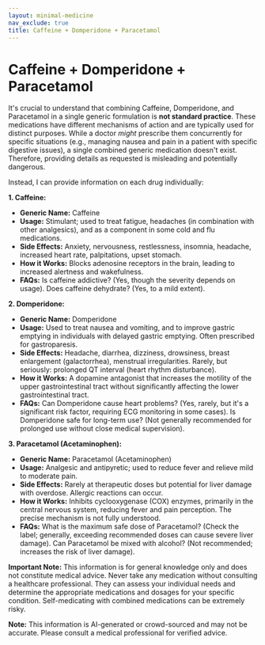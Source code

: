 ```yaml
---
layout: minimal-medicine
nav_exclude: true
title: Caffeine + Domperidone + Paracetamol
---
```


# Caffeine + Domperidone + Paracetamol

It's crucial to understand that combining Caffeine, Domperidone, and Paracetamol in a single generic formulation is **not standard practice**.  These medications have different mechanisms of action and are typically used for distinct purposes.  While a doctor *might* prescribe them concurrently for specific situations (e.g., managing nausea and pain in a patient with specific digestive issues), a single combined generic medication doesn't exist.  Therefore, providing details as requested is misleading and potentially dangerous.

Instead, I can provide information on each drug individually:


**1. Caffeine:**

* **Generic Name:** Caffeine
* **Usage:**  Stimulant; used to treat fatigue, headaches (in combination with other analgesics), and as a component in some cold and flu medications.
* **Side Effects:**  Anxiety, nervousness, restlessness, insomnia, headache, increased heart rate, palpitations, upset stomach.
* **How it Works:** Blocks adenosine receptors in the brain, leading to increased alertness and wakefulness.
* **FAQs:** Is caffeine addictive? (Yes, though the severity depends on usage). Does caffeine dehydrate? (Yes, to a mild extent).


**2. Domperidone:**

* **Generic Name:** Domperidone
* **Usage:**  Used to treat nausea and vomiting, and to improve gastric emptying in individuals with delayed gastric emptying.  Often prescribed for gastroparesis.
* **Side Effects:**  Headache, diarrhea, dizziness, drowsiness, breast enlargement (galactorrhea), menstrual irregularities.  Rarely, but seriously:  prolonged QT interval (heart rhythm disturbance).
* **How it Works:**  A dopamine antagonist that increases the motility of the upper gastrointestinal tract without significantly affecting the lower gastrointestinal tract.
* **FAQs:** Can Domperidone cause heart problems? (Yes, rarely, but it's a significant risk factor, requiring ECG monitoring in some cases). Is Domperidone safe for long-term use? (Not generally recommended for prolonged use without close medical supervision).


**3. Paracetamol (Acetaminophen):**

* **Generic Name:** Paracetamol (Acetaminophen)
* **Usage:** Analgesic and antipyretic; used to reduce fever and relieve mild to moderate pain.
* **Side Effects:**  Rarely at therapeutic doses but potential for liver damage with overdose. Allergic reactions can occur.
* **How it Works:**  Inhibits cyclooxygenase (COX) enzymes, primarily in the central nervous system, reducing fever and pain perception.  The precise mechanism is not fully understood.
* **FAQs:** What is the maximum safe dose of Paracetamol? (Check the label; generally, exceeding recommended doses can cause severe liver damage).  Can Paracetamol be mixed with alcohol? (Not recommended; increases the risk of liver damage).



**Important Note:**  This information is for general knowledge only and does not constitute medical advice.  Never take any medication without consulting a healthcare professional.  They can assess your individual needs and determine the appropriate medications and dosages for your specific condition.  Self-medicating with combined medications can be extremely risky.


**Note:** This information is AI-generated or crowd-sourced and may not be accurate. Please consult a medical professional for verified advice.